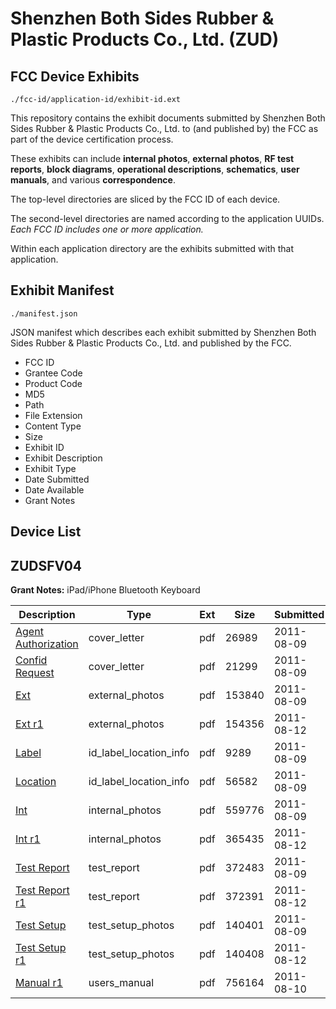 # Shenzhen Both Sides Rubber & Plastic Products Co., Ltd. (ZUD)
## FCC Device Exhibits

```
./fcc-id/application-id/exhibit-id.ext
```

This repository contains the exhibit documents submitted by Shenzhen Both Sides Rubber & Plastic Products Co., Ltd. to (and published by) the FCC as part of the device certification process.

These exhibits can include **internal photos**, **external photos**, **RF test reports**, **block diagrams**, **operational descriptions**, **schematics**, **user manuals**, and various **correspondence**.

The top-level directories are sliced by the FCC ID of each device.

The second-level directories are named according to the application UUIDs. *Each FCC ID includes one or more application.*

Within each application directory are the exhibits submitted with that application. 

## Exhibit Manifest

```
./manifest.json
```

JSON manifest which describes each exhibit submitted by Shenzhen Both Sides Rubber & Plastic Products Co., Ltd. and published by the FCC.

- FCC ID
- Grantee Code
- Product Code
- MD5
- Path
- File Extension
- Content Type
- Size
- Exhibit ID
- Exhibit Description
- Exhibit Type
- Date Submitted
- Date Available
- Grant Notes

## Device List
## ZUDSFV04
**Grant Notes:** iPad/iPhone Bluetooth Keyboard

| Description | Type | Ext | Size | Submitted | Available |
| ----------- | ---- | --- | ---- | --------- | --------- |
| [Agent Authorization](ZUDSFV04/0c4ce5c3b9f262bca2a1ce5c02d33c2a/1519885.pdf) | cover_letter | pdf | 26989 | 2011-08-09 | 2011-08-10 |
| [Confid Request](ZUDSFV04/0c4ce5c3b9f262bca2a1ce5c02d33c2a/1519886.pdf) | cover_letter | pdf | 21299 | 2011-08-09 | 2011-08-10 |
| [Ext](ZUDSFV04/0c4ce5c3b9f262bca2a1ce5c02d33c2a/1519889.pdf) | external_photos | pdf | 153840 | 2011-08-09 | 2011-08-10 |
| [Ext r1](ZUDSFV04/0c4ce5c3b9f262bca2a1ce5c02d33c2a/1522683.pdf) | external_photos | pdf | 154356 | 2011-08-12 | 2011-08-10 |
| [Label](ZUDSFV04/0c4ce5c3b9f262bca2a1ce5c02d33c2a/1519891.pdf) | id_label_location_info | pdf | 9289 | 2011-08-09 | 2011-08-10 |
| [Location](ZUDSFV04/0c4ce5c3b9f262bca2a1ce5c02d33c2a/1519892.pdf) | id_label_location_info | pdf | 56582 | 2011-08-09 | 2011-08-10 |
| [Int](ZUDSFV04/0c4ce5c3b9f262bca2a1ce5c02d33c2a/1519890.pdf) | internal_photos | pdf | 559776 | 2011-08-09 | 2011-08-10 |
| [Int r1](ZUDSFV04/0c4ce5c3b9f262bca2a1ce5c02d33c2a/1522684.pdf) | internal_photos | pdf | 365435 | 2011-08-12 | 2011-08-10 |
| [Test Report](ZUDSFV04/0c4ce5c3b9f262bca2a1ce5c02d33c2a/1519894.pdf) | test_report | pdf | 372483 | 2011-08-09 | 2011-08-10 |
| [Test Report r1](ZUDSFV04/0c4ce5c3b9f262bca2a1ce5c02d33c2a/1522685.pdf) | test_report | pdf | 372391 | 2011-08-12 | 2011-08-10 |
| [Test Setup](ZUDSFV04/0c4ce5c3b9f262bca2a1ce5c02d33c2a/1519895.pdf) | test_setup_photos | pdf | 140401 | 2011-08-09 | 2011-08-10 |
| [Test Setup r1](ZUDSFV04/0c4ce5c3b9f262bca2a1ce5c02d33c2a/1522686.pdf) | test_setup_photos | pdf | 140408 | 2011-08-12 | 2011-08-10 |
| [Manual r1](ZUDSFV04/0c4ce5c3b9f262bca2a1ce5c02d33c2a/1520172.pdf) | users_manual | pdf | 756164 | 2011-08-10 | 2011-08-10 |

